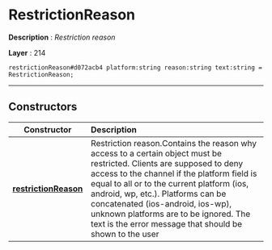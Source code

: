 # RestrictionReason

**Description** : *Restriction reason*

**Layer** : 214

```tl
restrictionReason#d072acb4 platform:string reason:string text:string = RestrictionReason;
```

---

## Constructors

| Constructor | Description |
| :---: | :--- |
| [**restrictionReason**](constructor/restrictionReason) | Restriction reason.Contains the reason why access to a certain object must be restricted. Clients are supposed to deny access to the channel if the platform field is equal to all or to the current platform (ios, android, wp, etc.). Platforms can be concatenated (ios-android, ios-wp), unknown platforms are to be ignored. The text is the error message that should be shown to the user |